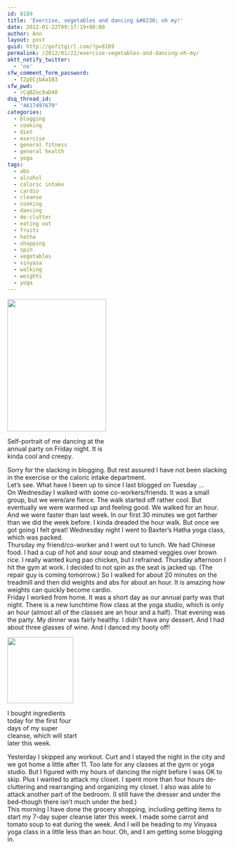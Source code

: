 ```yaml
---
id: 8189
title: 'Exercise, vegetables and dancing &#8230; oh my!'
date: 2012-01-22T09:17:19+00:00
author: Ann
layout: post
guid: http://gofitgirl.com/?p=8189
permalink: /2012/01/22/exercise-vegetables-and-dancing-oh-my/
aktt_notify_twitter:
  - 'no'
sfw_comment_form_password:
  - TZpECjbAaIB3
sfw_pwd:
  - rCqBZoc8aD40
dsq_thread_id:
  - "4617497679"
categories:
  - blogging
  - cooking
  - diet
  - exercise
  - general fitness
  - general health
  - yoga
tags:
  - abs
  - alcohol
  - caloric intake
  - cardio
  - cleanse
  - cooking
  - dancing
  - de-clutter
  - eating out
  - fruits
  - hatha
  - shopping
  - spin
  - vegetables
  - vinyasa
  - walking
  - weights
  - yoga
---
```

<div id="attachment_8207" style="width: 235px" class="wp-caption alignleft">
  <a href="http://gofitgirl.com/blog/wp-content/uploads/2012/01/red-dancing.jpg"><img class="size-medium wp-image-8207" title="red dancing" src="http://gofitgirl.com/blog/wp-content/uploads/2012/01/red-dancing-225x300.jpg" alt="" width="225" height="300" /></a>
  
  <p class="wp-caption-text">
    Self-portrait of me dancing at the annual party on Friday night. It is kinda cool and creepy.
  </p>
</div>

  
Sorry for the slacking in blogging. But rest assured I have not been slacking in the exercise or the caloric intake department.  
Let&#8217;s see. What have I been up to since I last blogged on Tuesday &#8230;  
On Wednesday I walked with some co-workers/friends. It was a small group, but we were/are fierce. The walk started off rather cool. But eventually we were warmed up and feeling good. We walked for an hour. And we were faster than last week. In our first 30 minutes we got farther than we did the week before. I kinda dreaded the hour walk. But once we got going I felt great! Wednesday night I went to Baxter&#8217;s Hatha yoga class, which was packed.  
Thursday my friend/co-worker and I went out to lunch. We had Chinese food. I had a cup of hot and sour soup and steamed veggies over brown rice. I really wanted kung pao chicken, but I refrained. Thursday afternoon I hit the gym at work. I decided to not spin as the seat is jacked up. (The repair guy is coming tomorrow.) So I walked for about 20 minutes on the treadmill and then did weights and abs for about an hour. It is amazing how weights can quickly become cardio.  
Friday I worked from home. It was a short day as our annual party was that night. There is a new lunchtime flow class at the yoga studio, which is only an hour (almost all of the classes are an hour and a half). That evening was the party. My dinner was fairly healthy. I didn&#8217;t have any dessert. And I had about three glasses of wine. And I danced my booty off!  


<div id="attachment_8209" style="width: 160px" class="wp-caption alignright">
  <a href="http://gofitgirl.com/blog/wp-content/uploads/2012/01/supercleaneshopping1.jpg"><img class="size-thumbnail wp-image-8209" title="supercleaneshopping" src="http://gofitgirl.com/blog/wp-content/uploads/2012/01/supercleaneshopping1-150x150.jpg" alt="" width="150" height="150" /></a>
  
  <p class="wp-caption-text">
    I bought ingredients today for the first four days of my super cleanse, which will start later this week.
  </p>
</div>

  
Yesterday I skipped any workout. Curt and I stayed the night in the city and we got home a little after 11. Too late for any classes at the gym or yoga studio. But I figured with my hours of dancing the night before I was OK to skip. Plus I wanted to attack my closet. I spent more than four hours de-cluttering and rearranging and organizing my closet. I also was able to attack another part of the bedroom. (I still have the dresser and under the bed&#8211;though there isn&#8217;t much under the bed.)  
This morning I have done the grocery shopping, including getting items to start my 7-day super cleanse later this week. I made some carrot and tomato soup to eat during the week. And I will be heading to my Vinyasa yoga class in a little less than an hour. Oh, and I am getting some blogging in.